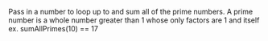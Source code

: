 Pass in a number to loop up to and sum all of the prime numbers. A prime number is a whole number greater than 1 whose only factors are 1 and itself
ex. sumAllPrimes(10) == 17
